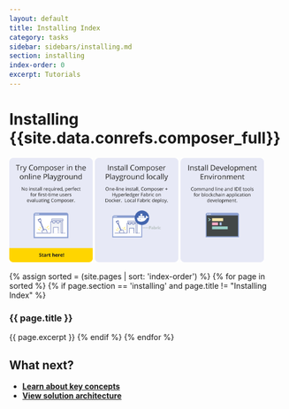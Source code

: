 ```yaml
---
layout: default
title: Installing Index
category: tasks
sidebar: sidebars/installing.md
section: installing
index-order: 0
excerpt: Tutorials
---
```


# Installing {{site.data.conrefs.composer_full}}

<a href="../installing/getting-started-with-playground.html"><img src='../assets/img/Install01.svg' width="30%"/></a> <a href="../installing/using-playground-locally.html"><img src='../assets/img/Install02.svg' width="30%"/></a> <a href="../installing/development-tools.html"><img src='../assets/img/Install03.svg' width="30%"/></a>

{% assign sorted = (site.pages | sort: 'index-order') %}
{% for page in sorted %}
{% if page.section == 'installing' and page.title != "Installing Index" %}
### {{ page.title }}
{{ page.excerpt }}
{% endif %}
{% endfor %}

## What next?

* [**Learn about key concepts**](../introduction/key-concepts.html)
* [**View solution architecture**](../introduction/solution-architecture.html)
